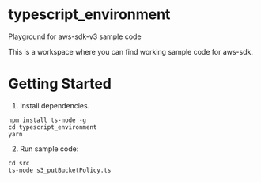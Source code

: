 # typescript_environment
Playground for aws-sdk-v3 sample code

This is a workspace where you can find working sample code for aws-sdk.

# Getting Started

1. Install dependencies.
```
npm install ts-node -g
cd typescript_environment
yarn
```

2. Run sample code:
```
cd src
ts-node s3_putBucketPolicy.ts
```
